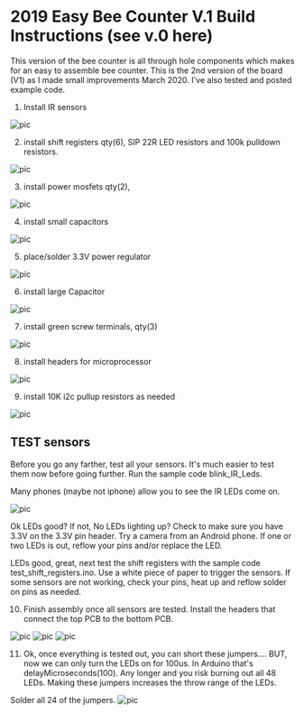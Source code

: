 # 2019 Easy Bee Counter V.1 Build Instructions (see v.0 here)

This version of the bee counter is all through hole components which makes for an easy to assemble bee counter. This is the 2nd version of the board (V1) as I made small improvements March 2020.  I've also tested and posted example code.

1) Install IR sensors

![pic](https://github.com/hydronics2/2019-easy-bee-counter/blob/master/instructions/pics/ir_sensors.PNG)

2) install shift registers qty(6), SIP 22R LED resistors and 100k pulldown resistors.

![pic](https://github.com/hydronics2/2019-easy-bee-counter/blob/master/instructions/pics/registers.PNG)

3) install power mosfets qty(2),

![pic](https://github.com/hydronics2/2019-easy-bee-counter/blob/master/instructions/pics/PowerMosfets.PNG)

4) install small capacitors

![pic](https://github.com/hydronics2/2019-easy-bee-counter/blob/master/instructions/pics/small_capacitors.PNG)

5) place/solder 3.3V power regulator

![pic](https://github.com/hydronics2/2019-easy-bee-counter/blob/master/instructions/pics/3vRegulator.PNG)

6) install large Capacitor

![pic](https://github.com/hydronics2/2019-easy-bee-counter/blob/master/instructions/pics/capacitor.PNG)

7) install green screw terminals, qty(3)

![pic](https://github.com/hydronics2/2019-easy-bee-counter/blob/master/instructions/pics/headers.PNG)

8) install headers for microprocessor

![pic](https://github.com/hydronics2/2019-easy-bee-counter/blob/master/instructions/pics/uHeaders.PNG)

9) install 10K i2c pullup resistors as needed

![pic](https://github.com/hydronics2/2019-easy-bee-counter/blob/master/instructions/pics/10kPullup.PNG)

## TEST sensors
Before you go any farther, test all your sensors. It's much easier to test them now before going further.
Run the sample code blink_IR_Leds.

Many phones (maybe not iphone) allow you to see the IR LEDs come on.

![pic](https://github.com/hydronics2/2019-easy-bee-counter/blob/master/instructions/pics/ir_sensors_on.PNG)

Ok LEDs good? If not, No LEDs lighting up? Check to make sure you have 3.3V on the 3.3V pin header.  Try a camera from an Android phone.  If one or two LEDs is out, reflow your pins and/or replace the LED.

LEDs good, great, next test the shift registers with the sample code test_shift_registers.ino. Use a white piece of paper to trigger the sensors. If some sensors are not working, check your pins, heat up and reflow solder on pins as needed.

10) Finish assembly once all sensors are tested. Install the headers that connect the top PCB to the bottom PCB.

![pic](https://github.com/hydronics2/2019-easy-bee-counter/blob/master/instructions/pics/headers_bottom.PNG)
![pic](https://github.com/hydronics2/2019-easy-bee-counter/blob/master/instructions/pics/finished.jpg)
![pic](https://github.com/hydronics2/2019-easy-bee-counter/blob/master/instructions/pics/finished2.jpg)

11) Ok, once everything is tested out, you can short these jumpers.... BUT, now we can only turn the LEDs on for 100us. In Arduino that's delayMicroseconds(100).  Any longer and you risk burning out all 48 LEDs.  Making these jumpers increases the throw range of the LEDs.

Solder all 24 of the jumpers.
![pic](https://github.com/hydronics2/2019-easy-bee-counter/blob/master/instructions/pics/jumpers.PNG)
